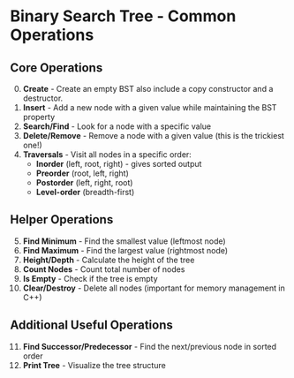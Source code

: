 # Binary Search Tree - Common Operations

## Core Operations

0. **Create** - Create an empty BST also include a copy constructor and a destructor.
1. **Insert** - Add a new node with a given value while maintaining the BST property
2. **Search/Find** - Look for a node with a specific value
3. **Delete/Remove** - Remove a node with a given value (this is the trickiest one!)
4. **Traversals** - Visit all nodes in a specific order:
   - **Inorder** (left, root, right) - gives sorted output
   - **Preorder** (root, left, right)
   - **Postorder** (left, right, root)
   - **Level-order** (breadth-first)

## Helper Operations

5. **Find Minimum** - Find the smallest value (leftmost node)
6. **Find Maximum** - Find the largest value (rightmost node)
7. **Height/Depth** - Calculate the height of the tree
8. **Count Nodes** - Count total number of nodes
9. **Is Empty** - Check if the tree is empty
10. **Clear/Destroy** - Delete all nodes (important for memory management in C++)

## Additional Useful Operations

11. **Find Successor/Predecessor** - Find the next/previous node in sorted order
12. **Print Tree** - Visualize the tree structure

